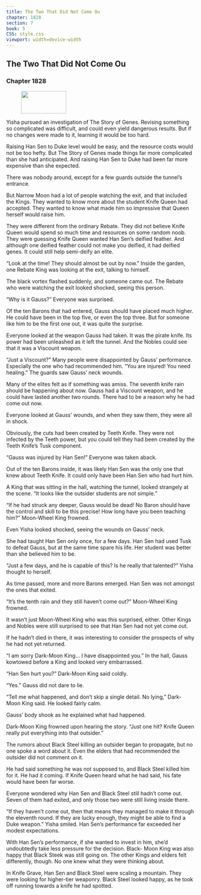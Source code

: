 ```yaml
---
title: The Two That Did Not Come Ou
chapter: 1828
section: 7
book: 5
CSS: style.css
viewport: width=device-width
---
```


## The Two That Did Not Come Ou

### Chapter 1828

<figure>
	<img src="../Images/gem.gif" alt="" id="gem" width="120" height="60" />
</figure>

Yisha pursued an investigation of The Story of Genes. Revising something so complicated was difficult, and could even yield dangerous results. But if no changes were made to it, learning it would be too hard.

Raising Han Sen to Duke level would be easy, and the resource costs would not be too hefty. But The Story of Genes made things far more complicated than she had anticipated. And raising Han Sen to Duke had been far more expensive than she expected.

There was nobody around, except for a few guards outside the tunnel’s entrance.

But Narrow Moon had a lot of people watching the exit, and that included the Kings. They wanted to know more about the student Knife Queen had accepted. They wanted to know what made him so impressive that Queen herself would raise him.

They were different from the ordinary Rebate. They did not believe Knife Queen would spend so much time and resources on some random noob. They were guessing Knife Queen wanted Han Sen’s deified feather. And although one deified feather could not make you deified, it had deified genes. It could still help semi-deify an elite.

“Look at the time! They should almost be out by now.” Inside the garden, one Rebate King was looking at the exit, talking to himself.

The black vortex flashed suddenly, and someone came out. The Rebate who were watching the exit looked shocked, seeing this person.

“Why is it Gauss?” Everyone was surprised.

Of the ten Barons that had entered, Gauss should have placed much higher. He could have been in the top five, or even the top three. But for someone like him to be the first one out, it was quite the surprise.

Everyone looked at the weapon Gauss had taken. It was the pirate knife. Its power had been unleashed as it left the tunnel. And the Nobles could see that it was a Viscount weapon.

“Just a Viscount?” Many people were disappointed by Gauss’ performance. Especially the one who had recommended him. “You are injured! You need healing.” The guards saw Gauss’ neck wounds.

Many of the elites felt as if something was amiss. The seventh knife rain should be happening about now. Gauss had a Viscount weapon, and he could have lasted another two rounds. There had to be a reason why he had come out now.

Everyone looked at Gauss’ wounds, and when they saw them, they were all in shock.

Obviously, the cuts had been created by Teeth Knife. They were not infected by the Teeth power, but you could tell they had been created by the Teeth Knife’s Tusk component.

“Gauss was injured by Han Sen!” Everyone was taken aback.

Out of the ten Barons inside, it was likely Han Sen was the only one that knew about Teeth Knife. It could only have been Han Sen who had hurt him.

A King that was sitting in the hall, watching the tunnel, looked strangely at the scene. “It looks like the outsider students are not simple.”

“If he had struck any deeper, Gauss would be dead! No Baron should have the control and skill to be this precise! How long have you been teaching him?” Moon-Wheel King frowned.

Even Yisha looked shocked, seeing the wounds on Gauss’ neck.

She had taught Han Sen only once, for a few days. Han Sen had used Tusk to defeat Gauss, but at the same time spare his life. Her student was better than she believed him to be.

“Just a few days, and he is capable of this? Is he really that talented?” Yisha thought to herself.

As time passed, more and more Barons emerged. Han Sen was not amongst the ones that exited.

“It’s the tenth rain and they still haven’t come out?” Moon-Wheel King frowned.

It wasn’t just Moon-Wheel King who was this surprised, either. Other Kings and Nobles were still surprised to see that Han Sen had not yet come out.

If he hadn’t died in there, it was interesting to consider the prospects of why he had not yet returned.

“I am sorry Dark-Moon King… I have disappointed you.” In the hall, Gauss kowtowed before a King and looked very embarrassed.

“Han Sen hurt you?” Dark-Moon King said coldly.

“Yes.” Gauss did not dare to lie.

“Tell me what happened, and don’t skip a single detail. No lying,” Dark-Moon King said. He looked fairly calm.

Gauss’ body shook as he explained what had happened.

Dark-Moon King frowned upon hearing the story. “Just one hit? Knife Queen really put everything into that outsider.”

The rumors about Black Steel killing an outsider began to propagate, but no one spoke a word about it. Even the elders that had recommended the outsider did not comment on it.

He had said something he was not supposed to, and Black Steel killed him for it. He had it coming. If Knife Queen heard what he had said, his fate would have been far worse.

Everyone wondered why Han Sen and Black Steel still hadn’t come out. Seven of them had exited, and only those two were still living inside there.

“If they haven’t come out, then that means they managed to make it through the eleventh round. If they are lucky enough, they might be able to find a Duke weapon.” Yisha smiled. Han Sen’s performance far exceeded her modest expectations.

With Han Sen’s performance, if she wanted to invest in him, she’d undoubtedly take less pressure for the decision. Black- Moon King was also happy that Black Steek was still going on. The other Kings and elders felt differently, though. No one knew what they were thinking about.

In Knife Grave, Han Sen and Black Steel were scaling a mountain. They were looking for higher-tier weaponry. Black Steel looked happy, as he took off running towards a knife he had spotted.